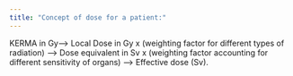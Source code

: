 ```yaml
---
title: "Concept of dose for a patient:"
---
```

KERMA in Gy--&gt; Local Dose in Gy x (weighting factor for different types of radiation) --&gt; Dose equivalent in Sv x (weighting factor accounting for different sensitivity of organs) --&gt; Effective dose (Sv).

